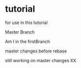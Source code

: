 # tutorial
for use in this tutorial

Master Branch

Am I in the firstBranch

master changes before rebase

still working on master changes XX

